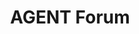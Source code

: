 ---
title: "AGENT Forum"
collection: futuretravel
permalink: /futuretravel/2024-agent
startdate: 2024-05-14
enddate: 2023-05-17
venue: 'University of Jyväskylä'
location: 'Finland'
link: 'https://agent-forum.github.io/index.html'
---